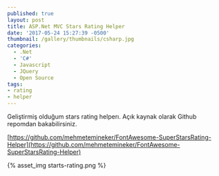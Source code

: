 ```yaml
---
published: true
layout: post
title: ASP.Net MVC Stars Rating Helper
date: '2017-05-24 15:27:39 -0500'
thumbnail: /gallery/thumbnails/csharp.jpg
categories:
  - .Net
  - 'C#'
  - Javascript
  - JQuery
  - Open Source
tags:
- rating
- helper
---
```

Geliştirmiş olduğum stars rating helperı. Açık kaynak olarak Github repomdan bakabilirsiniz.
<!--more-->
[https://github.com/mehmetemineker/FontAwesome-SuperStarsRating-Helper](https://github.com/mehmetemineker/FontAwesome-SuperStarsRating-Helper)

{% asset_img starts-rating.png %} 